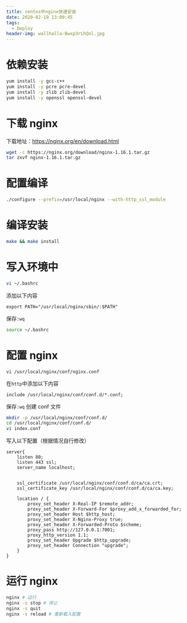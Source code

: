 ```yaml
---
title: centos中nginx快速安装
date: 2020-02-19 13:09:45
tags:
  - Deploy
header-img: wallhalla-Bwxp3rLhQnl.jpg
---
```


# 依赖安装

```sh
yum install -y gcc-c++
yum install -y pcre pcre-devel
yum install -y zlib zlib-devel
yum install -y openssl openssl-devel
```

# 下载 nginx

下载地址：https://nginx.org/en/download.html

```sh
wget -c https://nginx.org/download/nginx-1.16.1.tar.gz
tar zxvf nginx-1.16.1.tar.gz
```

# 配置编译

```sh
./configure --prefix=/usr/local/nginx --with-http_ssl_module
```

# 编译安装

```sh
make && make install
```

# 写入环境中

```sh
vi ~/.bashrc
```

添加以下内容

```
export PATH="/usr/local/nginx/sbin/:$PATH"
```

保存`:wq`

```sh
source ~/.bashrc
```

# 配置 nginx

```
vi /usr/local/nginx/conf/nginx.conf
```

在`http`中添加以下内容

```
include /usr/local/nginx/conf/conf.d/*.conf;
```

保存`:wq`
创建 conf 文件

```sh
mkdir -p /usr/local/nginx/conf/conf.d/
cd /usr/local/nginx/conf/conf.d/
vi index.conf
```

写入以下配置（根据情况自行修改）

```
server{
    listen 80;
    listen 443 ssl;
    server_name localhost;


    ssl_certificate /usr/local/nginx/conf/conf.d/ca/ca.crt;
    ssl_certificate_key /usr/local/nginx/conf/conf.d/ca/ca.key;

    location / {
        proxy_set_header X-Real-IP $remote_addr;
        proxy_set_header X-Forward-For $proxy_add_x_forwarded_for;
        proxy_set_header Host $http_host;
        proxy_set_header X-Nginx-Proxy true;
        proxy_set_header X-Forwarded-Proto $scheme;
        proxy_pass http://127.0.0.1:7001;
        proxy_http_version 1.1;
        proxy_set_header Upgrade $http_upgrade;
        proxy_set_header Connection "upgrade";
    }
}

```

# 运行 nginx

```sh
nginx # 运行
nginx -s stop # 停止
nginx -s quit
nginx -s reload # 重新载入配置
```
